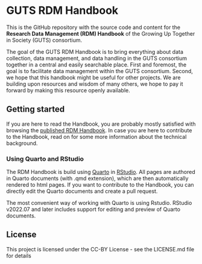 # GUTS RDM Handbook

This is the GitHub repository with the source code and content for the **Research Data Management (RDM) Handbook** of the Growing Up Together in Society (GUTS) consortium.

The goal of the GUTS RDM Handbook is to bring everything about data collection, data management, and data handling in the GUTS consortium together in a central and easily searchable place. First and foremost, the goal is to facilitate data management within the GUTS consortium. Second, we hope that this handbook might be useful for other projects. We are building upon resources and wisdom of many others, we hope to pay it forward by making this resource openly available.

## Getting started

If you are here to read the Handbook, you are probably mostly satisfied with browsing the [published RDM Handbook](https://guts-consortium.github.io/guts-rdm). In case you are here to contribute to the Handbook, read on for some more information about the technical background.

### Using Quarto and RStudio

The RDM Handbook is build using [Quarto](https://quarto.org/) in [RStudio](https://posit.co/download/rstudio-desktop/). All pages are authored in Quarto documents (with .qmd extension), which are then automatically rendered to html pages. If you want to contribute to the Handbook, you can directly edit the Quarto documents and create a pull request.

The most convenient way of working with Quarto is using Rstudio. RStudio v2022.07 and later includes support for editing and preview of Quarto documents.

## License

This project is licensed under the CC-BY License - see the LICENSE.md file for details
